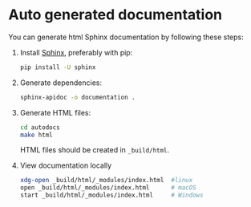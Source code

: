 # Auto generated documentation

You can generate html Sphinx documentation by following these steps:

1. Install [Sphinx](https://www.sphinx-doc.org/en/master/index.html), preferably with pip:

    ```bash
    pip install -U sphinx
    ```

2. Generate dependencies:

    ```bash
    sphinx-apidoc -o documentation .
    ```

3. Generate HTML files:

    ```bash
    cd autodocs
    make html
    ```

    HTML files should be created in `_build/html`.

4. View documentation locally

    ```bash
    xdg-open _build/html/_modules/index.html  #linux 
    open _build/html/_modules/index.html      # macOS
    start _build/html/_modules/index.html     # Windows
    ```

